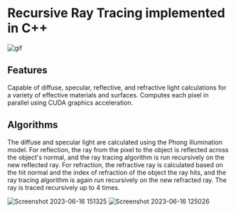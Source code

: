 # Recursive Ray Tracing implemented in C++

![gif](https://github.com/OLeather/cpp-graphics/blob/main/ray_trace_gif_high_quality.gif)

## Features
Capable of diffuse, specular, reflective, and refractive light calculations for a variety of effective materials and surfaces. Computes each pixel in parallel using CUDA graphics acceleration.

## Algorithms
The diffuse and specular light are calculated using the Phong illumination model. For reflection, the ray from the pixel to the object is reflected across the object's normal, and the ray tracing algorithm is run recursively on the new reflected ray. For refraction, the refractive ray is calculated based on the hit normal and the index of refraction of the object the ray hits, and the ray tracing algorithm is again run recursively on the new refracted ray. The ray is traced recursively up to 4 times.

![Screenshot 2023-06-16 151325](https://github.com/OLeather/cpp-graphics/assets/43189206/c3b09c4f-2770-47c1-8396-91482b4ee9fa)
![Screenshot 2023-06-16 125026](https://github.com/OLeather/cpp-graphics/assets/43189206/3b135cdf-4411-4359-9f3b-18662d61aa98)
